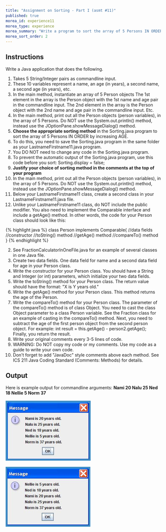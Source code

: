 ```yaml
---
title: "Assignment on Sorting - Part I (asmt #11)"
published: true
morea_id: experience11
morea_type: experience
morea_summary: "Write a program to sort the array of 5 Persons IN ORDER by increasing AGE"
morea_sort_order: 2
---
```


## Instructions

Write a Java application that does the following.

1. Takes 5 String/Integer pairs as commandline input.
1. These 10 variables represent a name, an age (in years), a second name, a second age (in years), etc.
1. In the main method, instantiate an array of 5 Person objects The 1st element in the array is the Person object with the 1st name and age pair in the commandline input. The 2nd element in the array is the Person object with the 2nd name and age pair in the commandline input. Etc.
1. In the main method, print out all the Person objects (person variables), in the array of 5 Persons. Do NOT use the System.out.println() method, instead use the JOptionPane.showMessageDialog() method.
1. <b>Choose the appropriate sorting method</b> in the Sorting.java program to sort the array of 5 Persons IN ORDER by increasing AGE.
1. To do this, you need to save the Sorting.java program in the same folder as your LastnameFirstname11.java program.
1. You DO NOT need to change any code in the Sorting.java program.
1. To prevent the automatic output of the Sorting.java program, use this code before you sort: Sorting.display = false;
1. <b>Justify your choice of sorting method in the comments at the top of your program</b>
1. In the main method, print out all the Person objects (person variables), in the array of 5 Persons. Do NOT use the System.out.println() method, instead use the JOptionPane.showMessageDialog() method.
1. Below your LastnameFirstname11 class, create a second class in your LastnameFirstname11.java file.
1. Unlike your LastnameFirstname11 class, do NOT include the public modifier. You also need to implement the Comparable interface and include a getAge() method. In other words, the code for your Person class should look like this:

{% highlight java %}
	class Person implements Comparable{
		//data fields
		//constructor
		//toString() method
		//getAge() method
		//compareTo() method
	}
{% endhighlight %}
	
2. See FractionCalculatorInOneFile.java for an example of several classes in one Java file.
2. Create two data fields. One data field for name and a second data field for age in your Person class.
2. Write the constructor for your Person class. You should have a String and Integer (or int) parameters, which initialize your two data fields.
2. Write the toString() method for your Person class. The return value should have the format: "X is Y years old."
2. Write the getAge() method for your Person class. This method returns the age of the Person.
2. Write the compareTo() method for your Person class. The parameter of the compareTo() method is of class Object. You need to cast the class Object parameter to a class Person variable. See the Fraction class for an example of casting in the compareTo() method. Next, you need to subtract the age of the first person object from the second person object. For example: int result = this.getAge() - person2.getAge(); Finally, you return the result.
2. Write your original comments every 3-5 lines of code.
2. WARNING: Do NOT copy my code or my comments. Use my code as a guide to write your own code.
2. Don't forget to add "JavaDoc" style comments above each method. See ICS 211 Java Coding Standard (Comments: Methods) for details.


## Output


<p>
	Here is example output for commandline arguments: <b>Nami 20 Nalu 25 Ned 18 Nellie 5 Norm 37</b>
<br />
	<br />
	<img style="border: #3c8dc5 solid 5px" src="sort-output1.jpg" alt="Names and ages in input order"  />
	<br />
  	<br />
	<img style="border: #3c8dc5 solid 5px" src="sort-output2.jpg" 
  	alt="Names and ages in order by increasing age"  />
<br />
</p>    